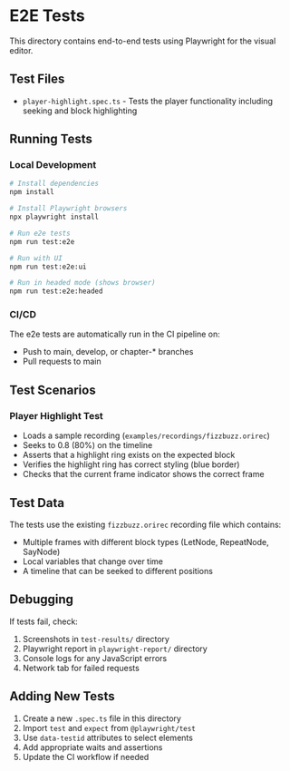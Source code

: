 # E2E Tests

This directory contains end-to-end tests using Playwright for the visual editor.

## Test Files

- `player-highlight.spec.ts` - Tests the player functionality including seeking and block highlighting

## Running Tests

### Local Development
```bash
# Install dependencies
npm install

# Install Playwright browsers
npx playwright install

# Run e2e tests
npm run test:e2e

# Run with UI
npm run test:e2e:ui

# Run in headed mode (shows browser)
npm run test:e2e:headed
```

### CI/CD
The e2e tests are automatically run in the CI pipeline on:
- Push to main, develop, or chapter-* branches
- Pull requests to main

## Test Scenarios

### Player Highlight Test
- Loads a sample recording (`examples/recordings/fizzbuzz.orirec`)
- Seeks to 0.8 (80%) on the timeline
- Asserts that a highlight ring exists on the expected block
- Verifies the highlight ring has correct styling (blue border)
- Checks that the current frame indicator shows the correct frame

## Test Data

The tests use the existing `fizzbuzz.orirec` recording file which contains:
- Multiple frames with different block types (LetNode, RepeatNode, SayNode)
- Local variables that change over time
- A timeline that can be seeked to different positions

## Debugging

If tests fail, check:
1. Screenshots in `test-results/` directory
2. Playwright report in `playwright-report/` directory
3. Console logs for any JavaScript errors
4. Network tab for failed requests

## Adding New Tests

1. Create a new `.spec.ts` file in this directory
2. Import `test` and `expect` from `@playwright/test`
3. Use `data-testid` attributes to select elements
4. Add appropriate waits and assertions
5. Update the CI workflow if needed 